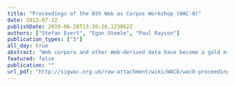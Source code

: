 ```yaml
---
title: "Proceedings of the 8th Web as Corpus Workshop (WAC-8)"
date: 2013-07-22
publishDate: 2019-06-20T13:30:26.123862Z
authors: ["Stefan Evert", "Egon Stemle", "Paul Rayson"]
publication_types: ["5"]
all_day: true
abstract: "Web corpora and other Web-derived data have become a gold mine for corpus linguistics and natural language processing. The Web is an easy source of unprecedented amounts of linguistic data from a broad range of registers and text types. However, a collection of Web pages is not immediately suitable for exploration in the same way a traditional corpus is. Since the first Web as Corpus Workshop organised at the Corpus Linguistics 2005 Conference, a highly successful series of yearly Web as Corpus workshops provides a venue for interested researchers to meet, share ideas and discuss the problems and possibilities of compiling and using Web corpora. After a stronger focus on application-oriented natural language processing andWeb technology in recent years with workshops taking place at NAACL-HLT 2010, 2011 andWWW2012 the 8thWeb as Corpus Workshop returns to its roots in the corpus linguistics community. Accordingly, the leading theme of this workshop is the application of Web data in language research, including linguistic evaluation of Web-derived corpora as well as strategies and tools for high-quality automatic annotation ofWeb text. The workshop brings together presentations on all aspects of building, using and evaluating Web corpora, with a particular focus on the following topics: applications of Web corpora and other Web-derived data sets for language research automatic linguistic annotation of Web data such as tokenisation, part-of-speech tagging, lemma- tisation and semantic tagging (the accuracy of currently available off-the-shelf tools is still unsatisfactory for many types of Web data) critical exploration of the characteristics of Web data from a linguistic perspective and its applica- bility to language research presentation of Web corpus collection projects or software tools required for some part of this process (crawling, filtering, de-duplication, language identification, indexing, ...)"
featured: false
publication: ""
url_pdf: "http://sigwac.org.uk/raw-attachment/wiki/WAC8/wac8-proceedings.pdf"
---
```


